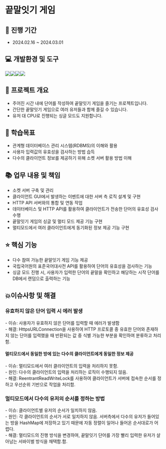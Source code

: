 # 끝말잇기 게임

📅 진행 기간 <br/>
-----------------
- 2024.02.16 ~ 2024.03.01 <br/>

💻 개발환경 및 도구<br>
---------------------------
<img src="https://img.shields.io/badge/java-007396?style=for-the-badge&logo=OpenJDK&logoColor=white"><img src="https://img.shields.io/badge/MySQL-4479A1?style=for-the-badge&logo=MySQL&logoColor=white"><img src="https://img.shields.io/badge/github-181717?style=for-the-badge&logo=github&logoColor=white"><img src="https://img.shields.io/badge/eclipse-2C2255?style=for-the-badge&logo=eclipseide&logoColor=white">

🎯 프로젝트 개요
--------------
- 주어진 시간 내에 단어를 작성하여 끝말잇기 게임을 즐기는 프로젝트입니다.
- 간단한 끝말잇기 게임으로 여러 유저들과 함께 즐길 수 있습니다.
- 유저 대 CPU로 진행되는 싱글 모드도 지원합니다.



  
📝 학습목표
------------------
- 관계형 데이터베이스 관리 시스템(RDBMS)의 이해와 활용
- 사용자 입력값의 유효성을 검사하는 방법 습득
- 다수의 클라이언트 정보를 제공하기 위해 소켓 서버 활용 방법 이해


📚 업무 내용 및 책임
------------------------------
- 소켓 서버 구축 및 관리
- 클라이언트 GUI에서 발생하는 이벤트에 대한 서버 측 로직 설계 및 구현
- HTTP API 서버와의 통합 및 연동 작업
- 데이터베이스 및 HTTP API를 활용하여 클라이언트가 전송한 단어의 유효성 검사 수행
- 끝말잇기 게임의 싱글 및 멀티 모드 제공 기능 구현
- 멀티모드에서 여러 클라이언트에게 동기화된 정보 제공 기능 구현



  
⭐ 핵심 기능
------------------------
- 다수 참여 가능한 끝말잇기 게임 기능 제공
- 국립국어원의 표준국어대사전 API를 활용하여 단어의 유효성을 검사하는 기능
- 싱글 모드 진행 시, 사용자가 입력한 단어의 끝말을 확인하고 해당하는 시작 단어를 DB에서 랜덤으로 출력하는 기능

💥이슈사항 및 해결</br>
------------------------------------------
<h3>유효하지 않은 단어 입력 시 에러 발생</h3>
-  이슈: 사용자가 유효하지 않은 단어를 입력할 때 에러가 발생함</br>
- 해결: HttpsURLConnection을 사용하여 HTTP 프로토콜 중 유효한 단어와 존재하지 않는 단어를 입력했을 때 반환되는 값 중 식별 가능한 부분을 확인하여 분류하고 처리함.

<h4>멀티모드에서 동일한 방에 있는 다수의 클라이언트에게 동일한 정보 제공</h4>
- 이슈: 멀티모드에서 여러 클라이언트의 입력을 처리하지 못함.</br>
- 원인: 다수의 클라이언트의 입력을 처리하는 로직이 수행되지 않음.</br>
- 해결: ReentrantReadWriteLock를 사용하여 클라이언트가 서버에 접속한 순서를 정하고 우선순위 기반으로 작업을 처리함.


<h3>멀티모드에서 다수의 유저의 순서를 정하는 방법</h3>
- 이슈: 클라이언트별 유저의 순서가 일치하지 않음.</br>
- 원인: 각 클라이언트의 순서가 서로 일치하지 않음. 서버측에서 다수의 유저가 들어있는 방을 HashMap에 저장하고 있기  때문에 자동 정렬이 일어나 들어온 순서대로가 어렵다.</br>
- 해결: 멀티모드의 진행 방식을 변경하여, 끝말잇기 단어를 가장 빨리 입력한 유저가 살아남는 서바이벌 방식을 채택함.함.


